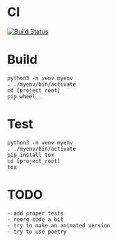 # CI

[![Build Status](https://travis-ci.com/cfroehli/clusterizator.svg?branch=master)](https://travis-ci.com/cfroehli/clusterizator)

# Build
    python3 -m venv myenv
    . ./myenv/bin/activate
    cd [project_root] 
    pip wheel .

# Test
    python3 -m venv myenv
    . ./myenv/bin/activate
    pip install tox
    cd [project_root] 
    tox

# TODO
    - add proper tests
    - reorg code a bit
    - try to make an animated version
    - try to use poetry
